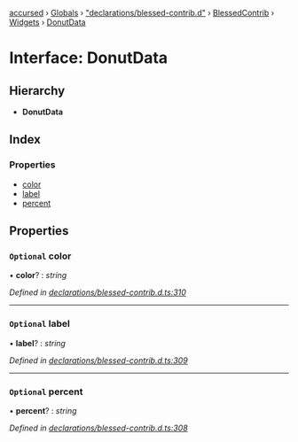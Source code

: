 [accursed](../README.md) › [Globals](../globals.md) › ["declarations/blessed-contrib.d"](../modules/_declarations_blessed_contrib_d_.md) › [BlessedContrib](../modules/_declarations_blessed_contrib_d_.blessedcontrib.md) › [Widgets](../modules/_declarations_blessed_contrib_d_.blessedcontrib.widgets.md) › [DonutData](_declarations_blessed_contrib_d_.blessedcontrib.widgets.donutdata.md)

# Interface: DonutData

## Hierarchy

* **DonutData**

## Index

### Properties

* [color](_declarations_blessed_contrib_d_.blessedcontrib.widgets.donutdata.md#optional-color)
* [label](_declarations_blessed_contrib_d_.blessedcontrib.widgets.donutdata.md#optional-label)
* [percent](_declarations_blessed_contrib_d_.blessedcontrib.widgets.donutdata.md#optional-percent)

## Properties

### `Optional` color

• **color**? : *string*

*Defined in [declarations/blessed-contrib.d.ts:310](https://github.com/cancerberoSgx/accursed/blob/468bf3c/src/declarations/blessed-contrib.d.ts#L310)*

___

### `Optional` label

• **label**? : *string*

*Defined in [declarations/blessed-contrib.d.ts:309](https://github.com/cancerberoSgx/accursed/blob/468bf3c/src/declarations/blessed-contrib.d.ts#L309)*

___

### `Optional` percent

• **percent**? : *string*

*Defined in [declarations/blessed-contrib.d.ts:308](https://github.com/cancerberoSgx/accursed/blob/468bf3c/src/declarations/blessed-contrib.d.ts#L308)*
